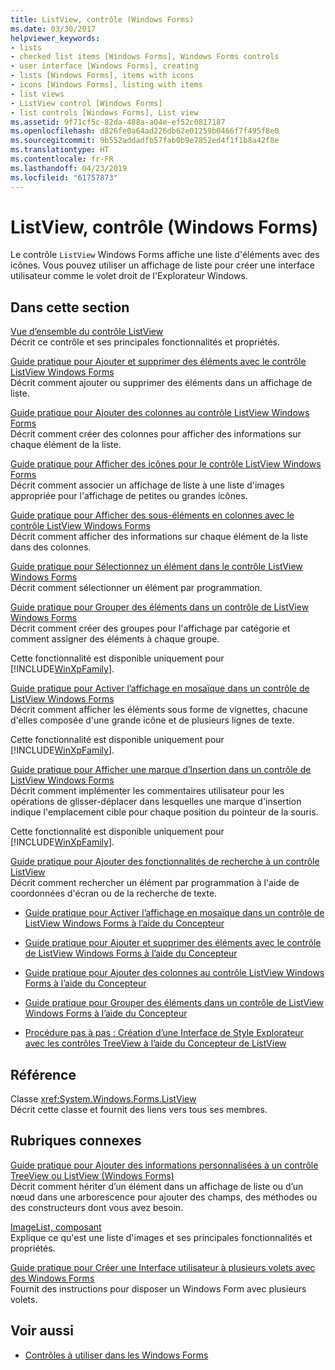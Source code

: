```yaml
---
title: ListView, contrôle (Windows Forms)
ms.date: 03/30/2017
helpviewer_keywords:
- lists
- checked list items [Windows Forms], Windows Forms controls
- user interface [Windows Forms], creating
- lists [Windows Forms], items with icons
- icons [Windows Forms], listing with items
- list views
- ListView control [Windows Forms]
- list controls [Windows Forms], List view
ms.assetid: 9f71cf5c-82da-488a-a04e-ef52c0817187
ms.openlocfilehash: d826fe0a64ad226db62e01259b0466f7f495f8e0
ms.sourcegitcommit: 9b552addadfb57fab0b9e7852ed4f1f1b8a42f8e
ms.translationtype: HT
ms.contentlocale: fr-FR
ms.lasthandoff: 04/23/2019
ms.locfileid: "61757873"
---
```

# <a name="listview-control-windows-forms"></a>ListView, contrôle (Windows Forms)
Le contrôle `ListView` Windows Forms affiche une liste d'éléments avec des icônes. Vous pouvez utiliser un affichage de liste pour créer une interface utilisateur comme le volet droit de l'Explorateur Windows.  
  
## <a name="in-this-section"></a>Dans cette section  
 [Vue d’ensemble du contrôle ListView](listview-control-overview-windows-forms.md)  
 Décrit ce contrôle et ses principales fonctionnalités et propriétés.  
  
 [Guide pratique pour Ajouter et supprimer des éléments avec le contrôle ListView Windows Forms](how-to-add-and-remove-items-with-the-windows-forms-listview-control.md)  
 Décrit comment ajouter ou supprimer des éléments dans un affichage de liste.  
  
 [Guide pratique pour Ajouter des colonnes au contrôle ListView Windows Forms](how-to-add-columns-to-the-windows-forms-listview-control.md)  
 Décrit comment créer des colonnes pour afficher des informations sur chaque élément de la liste.  
  
 [Guide pratique pour Afficher des icônes pour le contrôle ListView Windows Forms](how-to-display-icons-for-the-windows-forms-listview-control.md)  
 Décrit comment associer un affichage de liste à une liste d'images appropriée pour l'affichage de petites ou grandes icônes.  
  
 [Guide pratique pour Afficher des sous-éléments en colonnes avec le contrôle ListView Windows Forms](how-to-display-subitems-in-columns-with-the-windows-forms-listview-control.md)  
 Décrit comment afficher des informations sur chaque élément de la liste dans des colonnes.  
  
 [Guide pratique pour Sélectionnez un élément dans le contrôle ListView Windows Forms](how-to-select-an-item-in-the-windows-forms-listview-control.md)  
 Décrit comment sélectionner un élément par programmation.  
  
 [Guide pratique pour Grouper des éléments dans un contrôle de ListView Windows Forms](how-to-group-items-in-a-windows-forms-listview-control.md)  
 Décrit comment créer des groupes pour l'affichage par catégorie et comment assigner des éléments à chaque groupe.  
  
 Cette fonctionnalité est disponible uniquement pour [!INCLUDE[WinXpFamily](../../../../includes/winxpfamily-md.md)].  
  
 [Guide pratique pour Activer l’affichage en mosaïque dans un contrôle de ListView Windows Forms](how-to-enable-tile-view-in-a-windows-forms-listview-control.md)  
 Décrit comment afficher les éléments sous forme de vignettes, chacune d'elles composée d'une grande icône et de plusieurs lignes de texte.  
  
 Cette fonctionnalité est disponible uniquement pour [!INCLUDE[WinXpFamily](../../../../includes/winxpfamily-md.md)].  
  
 [Guide pratique pour Afficher une marque d’Insertion dans un contrôle de ListView Windows Forms](how-to-display-an-insertion-mark-in-a-windows-forms-listview-control.md)  
 Décrit comment implémenter les commentaires utilisateur pour les opérations de glisser-déplacer dans lesquelles une marque d'insertion indique l'emplacement cible pour chaque position du pointeur de la souris.  
  
 Cette fonctionnalité est disponible uniquement pour [!INCLUDE[WinXpFamily](../../../../includes/winxpfamily-md.md)].  
  
 [Guide pratique pour Ajouter des fonctionnalités de recherche à un contrôle ListView](how-to-add-search-capabilities-to-a-listview-control.md)  
 Décrit comment rechercher un élément par programmation à l'aide de coordonnées d'écran ou de la recherche de texte.  
  
- [Guide pratique pour Activer l’affichage en mosaïque dans un contrôle de ListView Windows Forms à l’aide du Concepteur](enable-tile-view-in-a-wf-listview-control-using-the-designer.md)  
  
- [Guide pratique pour Ajouter et supprimer des éléments avec le contrôle de ListView Windows Forms à l’aide du Concepteur](add-and-remove-items-with-wf-listview-control-using-the-designer.md)  
  
- [Guide pratique pour Ajouter des colonnes au contrôle ListView Windows Forms à l’aide du Concepteur](how-to-add-columns-to-the-windows-forms-listview-control-using-the-designer.md)  
  
- [Guide pratique pour Grouper des éléments dans un contrôle de ListView Windows Forms à l’aide du Concepteur](how-to-group-items-in-a-windows-forms-listview-control-using-the-designer.md)  
  
- [Procédure pas à pas : Création d’une Interface de Style Explorateur avec les contrôles TreeView à l’aide du Concepteur de ListView](creating-an-explorer-style-interface-with-the-listview-and-treeview.md)  
  
## <a name="reference"></a>Référence  
 Classe <xref:System.Windows.Forms.ListView>  
 Décrit cette classe et fournit des liens vers tous ses membres.  
  
## <a name="related-sections"></a>Rubriques connexes  
 [Guide pratique pour Ajouter des informations personnalisées à un contrôle TreeView ou ListView (Windows Forms)](add-custom-information-to-a-treeview-or-listview-control-wf.md)  
 Décrit comment hériter d’un élément dans un affichage de liste ou d’un nœud dans une arborescence pour ajouter des champs, des méthodes ou des constructeurs dont vous avez besoin.  
  
 [ImageList, composant](imagelist-component-windows-forms.md)  
 Explique ce qu'est une liste d'images et ses principales fonctionnalités et propriétés.  
  
 [Guide pratique pour Créer une Interface utilisateur à plusieurs volets avec des Windows Forms](how-to-create-a-multipane-user-interface-with-windows-forms.md)  
 Fournit des instructions pour disposer un Windows Form avec plusieurs volets.  
  
## <a name="see-also"></a>Voir aussi

- [Contrôles à utiliser dans les Windows Forms](controls-to-use-on-windows-forms.md)
